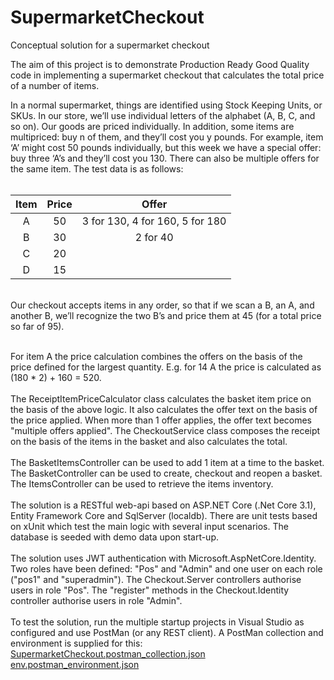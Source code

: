 # SupermarketCheckout
Conceptual solution for a supermarket checkout

The aim of this project is to demonstrate Production Ready Good Quality code in implementing a supermarket checkout that calculates 
the total price of a number of items. 

In a normal supermarket, things are identified using Stock Keeping Units, or SKUs. In our store, we’ll use individual letters of the 
alphabet (A, B, C, and so on). Our goods are priced individually. In addition, some items are multipriced: buy n of them, and they’ll 
cost you y pounds. For example, item ‘A’ might cost 50 pounds individually, but this week we have a special offer: buy three ‘A’s and 
they’ll cost you 130. There can also be multiple offers for the same item. The test data is as follows:
<br/><br/>

| Item | Price | Offer                            | 
| :---:| :----:| :------------------------------: |
| A    | 50    | 3 for 130, 4 for 160, 5 for 180  |
| B    | 30    | 2 for 40                         |
| C    | 20    |                                  |
| D    | 15    |                                  |
<br/>
Our checkout accepts items in any order, so that if we scan a B, an A, and another B, we’ll recognize the two B’s and price them at 45 
(for a total price so far of 95).
<br/><br/>

For item A the price calculation combines the offers on the basis of the price defined for the largest quantity.
E.g. for 14 A the price is calculated as (180 * 2) + 160 = 520.
<br/><br/>
The ReceiptItemPriceCalculator class calculates the basket item price on the basis of the above logic. It also calculates the offer text on the basis of the price applied.
When more than 1 offer applies, the offer text becomes "multiple offers applied".
The CheckoutService class composes the receipt on the basis of the items in the basket and also calculates the total.
<br/><br/>
The BasketItemsController can be used to add 1 item at a time to the basket.<br/>
The BasketController can be used to create, checkout and reopen a basket.<br/>
The ItemsController can be used to retrieve the items inventory.
<br/><br/>
The solution is a RESTful web-api based on ASP.NET Core (.Net Core 3.1), Entity Framework Core and SqlServer (localdb).
There are unit tests based on xUnit which test the main logic with several input scenarios.
The database is seeded with demo data upon start-up.
<br/><br/>
The solution uses JWT authentication with Microsoft.AspNetCore.Identity. Two roles have been defined: "Pos" and "Admin" and one user on each role ("pos1" and "superadmin"). 
The Checkout.Server controllers authorise users in role "Pos". 
The "register" methods in the Checkout.Identity controller authorise users in role "Admin". 
<br/><br/>
To test the solution, run the multiple startup projects in Visual Studio as configured and use PostMan (or any REST client). A PostMan collection and environment is supplied for this:<br/>
[SupermarketCheckout.postman_collection.json](SupermarketCheckout.postman_collection.json)<br/>
[env.postman_environment.json](env.postman_environment.json)



